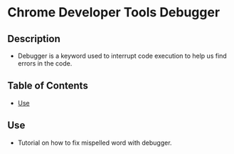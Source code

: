 # Chrome Developer Tools Debugger

## Description
* Debugger is a keyword used to interrupt code execution to help us find errors in the code.

## Table of Contents
* [Use](#use)

## Use
* Tutorial on how to fix mispelled word with debugger. 

